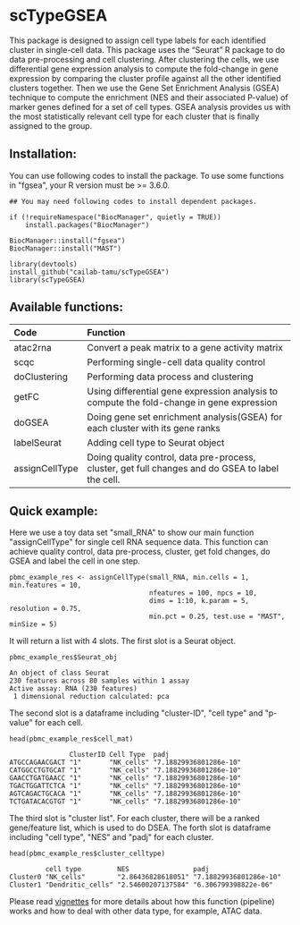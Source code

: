 # scTypeGSEA

This package is designed to assign cell type labels for each identified cluster in single-cell data. This package uses the “Seurat” R package to do data pre-processing and cell clustering. After clustering the cells, we use differential gene expression analysis to compute the fold-change in gene expression by comparing the cluster profile against all the other identified clusters together. Then we use the Gene Set Enrichment Analysis (GSEA) technique to compute the enrichment (NES and their associated P-value) of marker genes defined for a set of cell types. GSEA analysis provides us with the most statistically relevant cell type for each cluster that is finally assigned to the group.

## Installation:

You can use following codes to install the package. To use some functions in "fgsea", your R version must be >= 3.6.0.

```{r}
## You may need following codes to install dependent packages.

if (!requireNamespace("BiocManager", quietly = TRUE))
    install.packages("BiocManager")

BiocManager::install("fgsea")
BiocManager::install("MAST")

library(devtools)
install_github("cailab-tamu/scTypeGSEA")
library(scTypeGSEA)
```

## Available functions:

|Code| Function |
|:-|:-|
|atac2rna|Convert a peak matrix to a gene activity matrix|
|scqc|Performing single-cell data quality control|
|doClustering|Performing data process and clustering|
|getFC|Using differential gene expression analysis to compute the fold-change in gene expression|
|doGSEA|Doing gene set enrichment analysis(GSEA) for each cluster with its gene ranks|
|labelSeurat|Adding cell type to Seurat object|
|assignCellType|Doing quality control, data pre-process, cluster, get full changes and do GSEA to label the cell.|

## Quick example:

Here we use a toy data set "small_RNA" to show our main function "assignCellType" for single cell RNA sequence data. This function can achieve quality control, data pre-process, cluster, get fold changes, do GSEA and label the cell in one step.
```{r, tidy = TRUE, tidy.opts=list(width.cutoff = 50)}
pbmc_example_res <- assignCellType(small_RNA, min.cells = 1, min.features = 10, 
                                   nfeatures = 100, npcs = 10,
                                   dims = 1:10, k.param = 5, resolution = 0.75,
                                   min.pct = 0.25, test.use = "MAST", minSize = 5)
```

It will return a list with 4 slots. The first slot is a Seurat object.
```{r}
pbmc_example_res$Seurat_obj
```

```
An object of class Seurat 
230 features across 80 samples within 1 assay 
Active assay: RNA (230 features)
 1 dimensional reduction calculated: pca
```

The second slot is a dataframe including "cluster-ID", "cell type" and "p-value" for each cell.
```{r}
head(pbmc_example_res$cell_mat)
```

```
               ClusterID Cell Type  padj                  
ATGCCAGAACGACT "1"       "NK_cells" "7.18829936801286e-10"
CATGGCCTGTGCAT "1"       "NK_cells" "7.18829936801286e-10"
GAACCTGATGAACC "1"       "NK_cells" "7.18829936801286e-10"
TGACTGGATTCTCA "1"       "NK_cells" "7.18829936801286e-10"
AGTCAGACTGCACA "1"       "NK_cells" "7.18829936801286e-10"
TCTGATACACGTGT "1"       "NK_cells" "7.18829936801286e-10"
```

The third slot is "cluster list". For each cluster, there will be a ranked gene/feature list, which is used to do DSEA. The forth slot is dataframe including "cell type", "NES" and "padj" for each cluster.

```{r}
head(pbmc_example_res$cluster_celltype)
```

```
         cell type         NES                padj                  
Cluster0 "NK_cells"        "2.86436828618051" "7.18829936801286e-10"
Cluster1 "Dendritic_cells" "2.54600207137584" "6.306799398822e-06"  
```

Please read [vignettes](https://github.com/cailab-tamu/scTypeGSEA/blob/master/doc/Example_scTypeGSEA.pdf) for more details about how this function (pipeline) works and how to deal with other data type, for example, ATAC data. 
